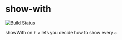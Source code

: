 # show-with

[![Build Status](https://travis-ci.org/literate-unitb/show-with.svg?branch=master)](https://travis-ci.org/literate-unitb/show-with)

showWith on `f a` lets you decide how to show every `a`
